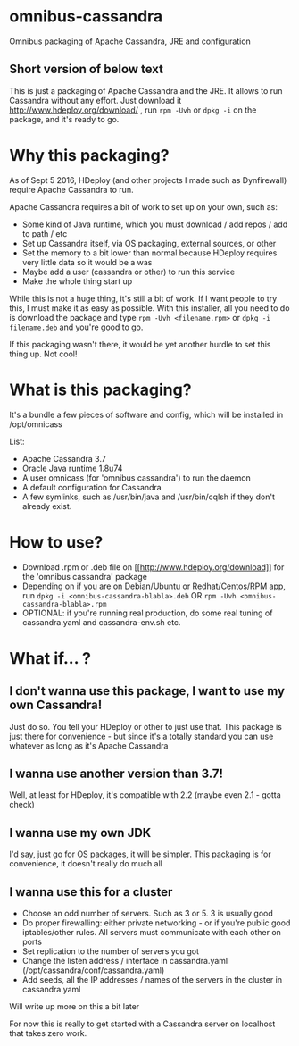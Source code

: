 # omnibus-cassandra
Omnibus packaging of Apache Cassandra, JRE and configuration

## Short version of below text

This is just a packaging of Apache Cassandra and the JRE. It allows to run Cassandra without any effort.
Just download it http://www.hdeploy.org/download/ , run ```rpm -Uvh``` or ```dpkg -i``` on the package, and it's ready to go.

# Why this packaging?

As of Sept 5 2016, HDeploy (and other projects I made such as Dynfirewall) require Apache Cassandra to run.

Apache Cassandra requires a bit of work to set up on your own, such as:
- Some kind of Java runtime, which you must download / add repos / add to path / etc
- Set up Cassandra itself, via OS packaging, external sources, or other
- Set the memory to a bit lower than normal because HDeploy requires very little data so it would be a was
- Maybe add a user (cassandra or other) to run this service
- Make the whole thing start up

While this is not a huge thing, it's still a bit of work. If I want people to try this, I must make it as easy as possible.
With this installer, all you need to do is download the package and type ```rpm -Uvh <filename.rpm>``` or ```dpkg -i filename.deb``` and you're good to go.

If this packaging wasn't there, it would be yet another hurdle to set this thing up. Not cool!

# What is this packaging?

It's a bundle a few pieces of software and config, which will be installed in /opt/omnicass

List:
- Apache Cassandra 3.7
- Oracle Java runtime 1.8u74
- A user omnicass (for 'omnibus cassandra') to run the daemon
- A default configuration for Cassandra
- A few symlinks, such as /usr/bin/java and /usr/bin/cqlsh if they don't already exist.

# How to use?

- Download .rpm or .deb file on [[http://www.hdeploy.org/download]] for the 'omnibus cassandra' package
- Depending on if you are on Debian/Ubuntu or Redhat/Centos/RPM app, run ```dpkg -i <omnibus-cassandra-blabla>.deb``` OR ```rpm -Uvh <omnibus-cassandra-blabla>.rpm```
- OPTIONAL: if you're running real production, do some real tuning of cassandra.yaml and cassandra-env.sh etc.

# What if... ?

## I don't wanna use this package, I want to use my own Cassandra!
Just do so. You tell your HDeploy or other to just use that. This package is just there for convenience - but since it's a totally standard you can use whatever as long as it's Apache Cassandra

## I wanna use another version than 3.7!
Well, at least for HDeploy, it's compatible with 2.2 (maybe even 2.1 - gotta check)

## I wanna use my own JDK
I'd say, just go for OS packages, it will be simpler. This packaging is for convenience, it doesn't really do much all

## I wanna use this for a cluster
- Choose an odd number of servers. Such as 3 or 5. 3 is usually good
- Do proper firewalling: either private networking - or if you're public good iptables/other rules. All servers must communicate with each other on ports
- Set replication to the number of servers you got
- Change the listen address / interface in cassandra.yaml (/opt/cassandra/conf/cassandra.yaml)
- Add seeds, all the IP addresses / names of the servers in the cluster in cassandra.yaml


Will write up more on this a bit later

For now this is really to get started with a Cassandra server on localhost that takes zero work.
